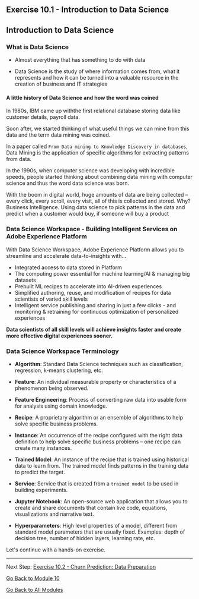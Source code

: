 ## Exercise 10.1 - Introduction to Data Science

## Introduction to Data Science

### What is Data Science

* Almost everything that has something to do with data

* Data Science is the study of where information comes from, what it represents and how it can be turned into a valuable resource in the creation of business and IT strategies

#### A little history of Data Science and how the word was coined

In 1980s, IBM came up withthe first relational database storing data like customer details, payroll data. 

Soon after, we started thinking of what useful things we can mine from this data and the term data mining was coined.

In a paper called ``From Data mining to Knowledge Discovery in databases``, Data Mining is the application of specific algorithms for extracting patterns from data.

In the 1990s, when computer science was developing with incredible speeds, people started thinking about combining data mining with computer science and thus the word data science was born.

With the boom in digital world, huge amounts of data are being collected – every click, every scroll, every visit, all of this is collected and stored. Why? Business Intelligence. Using data science to pick patterns in the data and predict when a customer would buy, if someone will buy a product


### Data Science Workspace - Building Intelligent Services on Adobe Experience Platform

With Data Science Workspace, Adobe Experience Platform allows you to streamline and accelerate data-to-insights with...

* Integrated access to data stored in Platform
* The computing power essential for machine learning/AI & managing big datasets
* Prebuilt ML recipes to accelerate into AI-driven experiences
* Simplified authoring, reuse, and modification of recipes for data scientists of varied skill levels
* Intelligent service publishing and sharing in just a few clicks - and monitoring & retraining for continuous optimization of personalized experiences

**Data scientists of all skill levels will achieve insights faster and create more effective digital experiences sooner.**

### Data Science Workspace Terminology

* **Algorithm**: Standard Data Science techniques such as classification, regression, k-means clustering, etc.

* **Feature**: An individual measurable property or characteristics of a phenomenon being observed.

* **Feature Engineering**: Process of converting raw data into usable form for analysis using domain knowledge.

* **Recipe**: A proprietary algorithm or an ensemble of algorithms to help solve specific business problems.

* **Instance**: An occurrence of the recipe configured with the right data definition to help solve specific business problems – one recipe can create many instances.

* **Trained Model**: An instance of the recipe that is  trained using historical data to learn from. The trained model finds patterns in the training data to predict the target.

* **Service**: Service that is created from a ``trained model`` to be used in building experiments.

* **Jupyter Notebook**: An open-source web application that allows you to create and share documents that contain live code, equations, visualizations and narrative text.

* **Hyperparameters**: High level properties of a model, different from standard model parameters that are usually fixed. 
Examples: depth of decision tree, number of hidden layers, learning rate, etc. 

Let's continue with a hands-on exercise.

---

Next Step: [Exercise 10.2 - Churn Prediction: Data Preparation](./ex2.md)

[Go Back to Module 10](./README.md)

[Go Back to All Modules](../../README.md)
